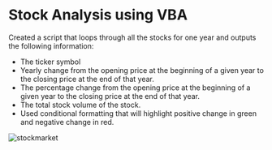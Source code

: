 # Stock Analysis using VBA
Created a script that loops through all the stocks for one year and outputs the following information:
- The ticker symbol
- Yearly change from the opening price at the beginning of a given year to the closing price at the end of that year.
- The percentage change from the opening price at the beginning of a given year to the closing price at the end of that year.
- The total stock volume of the stock.
- Used conditional formatting that will highlight positive change in green and negative change in red.

![stockmarket](https://user-images.githubusercontent.com/100399092/202356430-06b4d1f1-8a5f-402d-bf3d-b4ae0d9b7da2.jpg)
